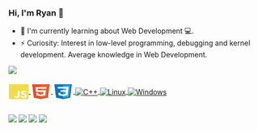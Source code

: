 ### Hi, I'm Ryan 👋

- 🌱 I'm currently learning about Web Development 💻.
- ⚡ Curiosity: Interest in low-level programming, debugging and kernel development. Average knowledge in Web Development. 

<!--Parte dos quadros-->
<div>
  <a href="https://github.com/0x1Ry4n">
  <img height="180em" src="https://github-readme-stats.vercel.app/api/top-langs/?username=0x1Ry4n&layout=compact&langs_count=7&theme=dark"/>
</div>
  
  <!--Parte dos incones-->
<div style="display: inline_block"><br>
  <img align="center" alt="JS" height="30" width="40" src="https://raw.githubusercontent.com/devicons/devicon/master/icons/javascript/javascript-plain.svg">
  <img align="center" alt="HTML" height="30" width="40" src="https://raw.githubusercontent.com/devicons/devicon/master/icons/html5/html5-original.svg">
  <img align="center" alt="CSS" height="30" width="40" src="https://raw.githubusercontent.com/devicons/devicon/master/icons/css3/css3-original.svg">
  <img align="center" alt="C++" height="30" width="40" src="https://icongr.am/devicon/cplusplus-original.svg?size=128&color=currentColor">
  <img align="center" alt="Linux" height="30" width="40" src="https://icongr.am/devicon/linux-plain.svg?size=128&color=ffffff">
  <img align="center" alt="Windows" height="30" width="40" src="https://icongr.am/devicon/windows8-original.svg?size=128&color=currentColor">
</div>
  
  ##
  
  <!--Parte dos incones com links-->
<div text-align="center"> 
  <a href="https://www.instagram.com/ryan_luckaz/" target="_blank"><img src="https://img.shields.io/badge/-Instagram-%23E4405F?style=for-the-badge&logo=instagram&logoColor=white" target="_blank"></a>
  <a href = "mailto:ryanlucas2018gz@gmail.com"><img src="https://img.shields.io/badge/Gmail-D14836?style=for-the-badge&logo=gmail&logoColor=white" target="_blank"></a>
  <a href="https://www.linkedin.com/in/ryan-l-a1747a214" target="_blank"><img src="https://img.shields.io/badge/-LinkedIn-%230077B5?style=for-the-badge&logo=linkedin&logoColor=white" target="_blank"></a> 
  <a href="https://github.com/0x1Ry4n" target="_blank"><img src="https://img.shields.io/badge/GitHub-100000?style=for-the-badge&logo=github&logoColor=white" target="_blank"></a> 
</div>
</div>
